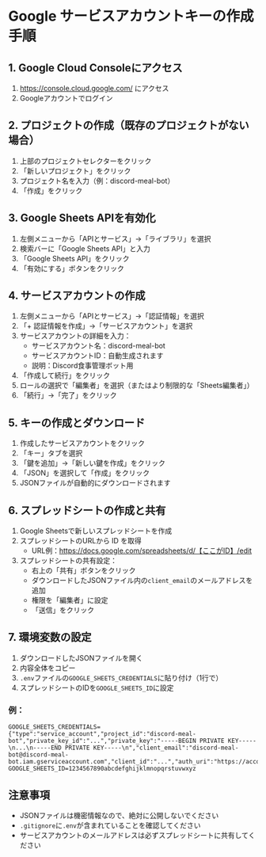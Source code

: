 # Google サービスアカウントキーの作成手順

## 1. Google Cloud Consoleにアクセス
1. https://console.cloud.google.com/ にアクセス
2. Googleアカウントでログイン

## 2. プロジェクトの作成（既存のプロジェクトがない場合）
1. 上部のプロジェクトセレクターをクリック
2. 「新しいプロジェクト」をクリック
3. プロジェクト名を入力（例：discord-meal-bot）
4. 「作成」をクリック

## 3. Google Sheets APIを有効化
1. 左側メニューから「APIとサービス」→「ライブラリ」を選択
2. 検索バーに「Google Sheets API」と入力
3. 「Google Sheets API」をクリック
4. 「有効にする」ボタンをクリック

## 4. サービスアカウントの作成
1. 左側メニューから「APIとサービス」→「認証情報」を選択
2. 「+ 認証情報を作成」→「サービスアカウント」を選択
3. サービスアカウントの詳細を入力：
   - サービスアカウント名：discord-meal-bot
   - サービスアカウントID：自動生成されます
   - 説明：Discord食事管理ボット用
4. 「作成して続行」をクリック
5. ロールの選択で「編集者」を選択（またはより制限的な「Sheets編集者」）
6. 「続行」→「完了」をクリック

## 5. キーの作成とダウンロード
1. 作成したサービスアカウントをクリック
2. 「キー」タブを選択
3. 「鍵を追加」→「新しい鍵を作成」をクリック
4. 「JSON」を選択して「作成」をクリック
5. JSONファイルが自動的にダウンロードされます

## 6. スプレッドシートの作成と共有
1. Google Sheetsで新しいスプレッドシートを作成
2. スプレッドシートのURLから ID を取得
   - URL例：https://docs.google.com/spreadsheets/d/【ここがID】/edit
3. スプレッドシートの共有設定：
   - 右上の「共有」ボタンをクリック
   - ダウンロードしたJSONファイル内の`client_email`のメールアドレスを追加
   - 権限を「編集者」に設定
   - 「送信」をクリック

## 7. 環境変数の設定
1. ダウンロードしたJSONファイルを開く
2. 内容全体をコピー
3. `.env`ファイルの`GOOGLE_SHEETS_CREDENTIALS`に貼り付け（1行で）
4. スプレッドシートのIDを`GOOGLE_SHEETS_ID`に設定

### 例：
```
GOOGLE_SHEETS_CREDENTIALS={"type":"service_account","project_id":"discord-meal-bot","private_key_id":"...","private_key":"-----BEGIN PRIVATE KEY-----\n...\n-----END PRIVATE KEY-----\n","client_email":"discord-meal-bot@discord-meal-bot.iam.gserviceaccount.com","client_id":"...","auth_uri":"https://accounts.google.com/o/oauth2/auth","token_uri":"https://oauth2.googleapis.com/token","auth_provider_x509_cert_url":"https://www.googleapis.com/oauth2/v1/certs","client_x509_cert_url":"..."}
GOOGLE_SHEETS_ID=1234567890abcdefghijklmnopqrstuvwxyz
```

## 注意事項
- JSONファイルは機密情報なので、絶対に公開しないでください
- `.gitignore`に`.env`が含まれていることを確認してください
- サービスアカウントのメールアドレスは必ずスプレッドシートに共有してください